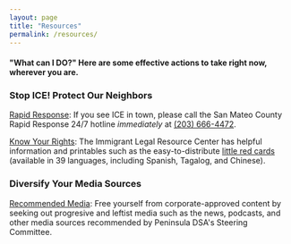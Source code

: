 ```yaml
---
layout: page
title: "Resources"
permalink: /resources/
---
```


<h4>"What can I DO?" Here are some effective actions to take right now, wherever you are.</h4>

<h3>Stop ICE! Protect Our Neighbors</h3>

[Rapid Response](https://faithinactionba.org/rapid-response/): If you see ICE in town, please call the San Mateo County Rapid Response 24/7 hotline *immediately* at [(203) 666-4472](tel:2036664472).

[Know Your Rights](https://www.ilrc.org/community-resources/know-your-rights): The Immigrant Legal Resource Center has helpful information and printables such as the easy-to-distribute [little red cards](https://www.ilrc.org/red-cards-tarjetas-rojas) (available in 39 languages, including Spanish, Tagalog, and Chinese).

<h3>Diversify Your Media Sources</h3>

[Recommended Media](https://peninsuladsa.org/recommended-media/): Free yourself from corporate-approved content by seeking out progresive and leftist media such as the news, podcasts, and other media sources recommended by Peninsula DSA's Steering Committee.

